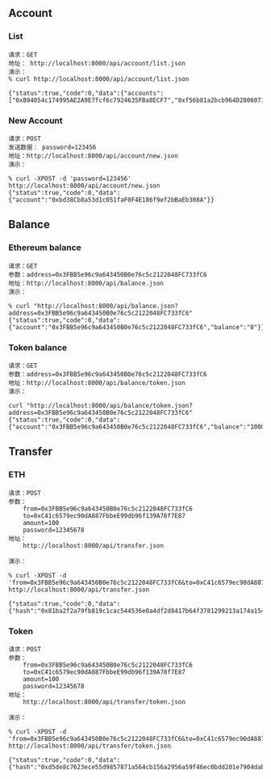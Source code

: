 
## Account 

### List

	请求：GET
	地址： http://localhost:8000/api/account/list.json
	演示：
    % curl http://localhost:8000/api/account/list.json

    {"status":true,"code":0,"data":{"accounts":["0xB94054c174995AE2A9E7fcf6c7924635FBa8ECF7","0xf56b81a2bcb964D2806071e9Be4289A5559BB0fA","0x997e5CA600E19447D0B82aFBf9c7F00De2B39B16","0x538b392D57d867A57eE8Eed05737cB08B4691302","0xD5EEaE04932DbC2E65B948A76A6Cdfd44323A5Dd","0x73eA28ba674a1a207cC03e262C7092a8881Feec8"]}}

### New Account
	
	请求：POST
	发送数据： password=123456  
	地址：http://localhost:8000/api/account/new.json
	演示：
	
    % curl -XPOST -d 'password=123456' http://localhost:8000/api/account/new.json
    {"status":true,"code":0,"data":{"account":"0xbd38Cb8a53d1c051faF0F4E186f9ef2bBaEb308A"}}

## Balance

### Ethereum balance

	请求：GET
	参数：address=0x3FBB5e96c9a643450B0e76c5c2122048FC733fC6
	地址：http://localhost:8000/api/balance.json
	演示：
	
    % curl "http://localhost:8000/api/balance.json?address=0x3FBB5e96c9a643450B0e76c5c2122048FC733fC6"
    {"status":true,"code":0,"data":{"account":"0x3FBB5e96c9a643450B0e76c5c2122048FC733fC6","balance":"0"}}%

### Token balance

	请求：GET
	参数：address=0x3FBB5e96c9a643450B0e76c5c2122048FC733fC6
	地址：http://localhost:8000/api/balance/token.json
	演示：

    curl "http://localhost:8000/api/balance/token.json?address=0x3FBB5e96c9a643450B0e76c5c2122048FC733fC6"
    {"status":true,"code":0,"data":{"account":"0x3FBB5e96c9a643450B0e76c5c2122048FC733fC6","balance":"100000000","name":"NEO"}}

## Transfer

### ETH

	请求：POST
	参数：
		from=0x3FBB5e96c9a643450B0e76c5c2122048FC733fC6
		to=0xC41c6579ec90dA887FbbeE99db96f139A78f7E87
		amount=100
		password=12345678
	地址：
		http://localhost:8000/api/transfer.json
		
	演示：
	
    % curl -XPOST -d 'from=0x3FBB5e96c9a643450B0e76c5c2122048FC733fC6&to=0xC41c6579ec90dA887FbbeE99db96f139A78f7E87&amount=100&password=12345678' http://localhost:8000/api/transfer.json

    {"status":true,"code":0,"data":{"hash":"0x81ba2f2a79fb819c1cac544536e0a4df2d8417b64f3781299213a174a154d4de"}}% 

### Token

	请求：POST
	参数：
		from=0x3FBB5e96c9a643450B0e76c5c2122048FC733fC6
		to=0xC41c6579ec90dA887FbbeE99db96f139A78f7E87
		amount=100
		password=12345678
	地址：
		http://localhost:8000/api/transfer/token.json
		
	演示：

    % curl -XPOST -d 'from=0x3FBB5e96c9a643450B0e76c5c2122048FC733fC6&to=0xC41c6579ec90dA887FbbeE99db96f139A78f7E87&amount=100&password=12345678' http://localhost:8000/api/transfer/token.json
    
    {"status":true,"code":0,"data":{"hash":"0xd5de8c7623ece55d9857871a564cb156a2956a59f46ec0bdd201e7904dabc312"}}
